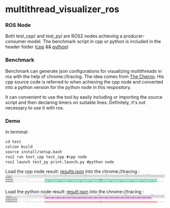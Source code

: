 # multithread_visualizer_ros

### ROS Node

Both test_cpp/ and test_py/ are ROS2 nodes achieving a producer-consumer model. The benchmark script in cpp or python is included in the header folder ([cpp](./test/test_cpp/include/test_cpp/Instrumentor.h) && [python](./test/test_py/test_py/benchmark.py))

### Benchmark

Benchmark can generate json configurations for visualizing multithreads in ros with the help of chrome://tracing. The idea comes from [The Cherno](https://www.youtube.com/watch?v=xlAH4dbMVnU&t=406s). His cpp source code is referred to when achieving the cpp node and converted into a python version for the python node in this respository.

It can convenient to use the tool by easily including or importing the source script and then declaring timers on suitable lines. Definitely, it's not necessary to use it with ros.

### Demo

In terminal:
```
cd test
colcon build
source install/setup.bash
ros2 run test_cpp test_cpp #cpp node
ros2 launch test_py print.launch.py #python node
```

Load the cpp node result: [results.json](./test/results.json) into the chrome://tracing :
<img src="./test/test_cpp.png">

Load the python node result: [result.json](./test/result.json) into the chrome://tracing :
<img src="./test/test_py.png">
